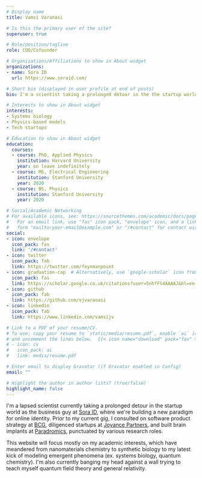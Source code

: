 ```yaml
---
# Display name
title: Vamsi Varanasi

# Is this the primary user of the site?
superuser: true

# Role/position/tagline
role: COO/Cofounder 

# Organizations/Affiliations to show in About widget
organizations:
- name: Sora ID
  url: https://www.soraid.com/

# Short bio (displayed in user profile at end of posts)
bio: I'm a scientist taking a prolonged detour in the the startup world.

# Interests to show in About widget
interests:
- Systems biology
- Physics-based models
- Tech startups

# Education to show in About widget
education:
  courses:
  - course: PhD, Applied Physics
    institution: Harvard University
    year: on leave indefinitely
  - course: MS, Electrical Engineering
    institution: Stanford University
    year: 2020
  - course: BS, Physics
    institution: Stanford University
    year: 2020

# Social/Academic Networking
# For available icons, see: https://sourcethemes.com/academic/docs/page-builder/#icons
#   For an email link, use "fas" icon pack, "envelope" icon, and a link in the
#   form "mailto:your-email@example.com" or "/#contact" for contact widget.
social:
- icon: envelope
  icon_pack: fas
  link: '/#contact'
- icon: twitter
  icon_pack: fab
  link: https://twitter.com/feynmanpoint
- icon: graduation-cap  # Alternatively, use `google-scholar` icon from `ai` icon pack
  icon_pack: fas
  link: https://scholar.google.co.uk/citations?user=5nhfFS4AAAAJ&hl=en
- icon: github
  icon_pack: fab
  link: https://github.com/vjvaranasi
- icon: linkedin
  icon_pack: fab
  link: https://www.linkedin.com/vamsijv

# Link to a PDF of your resume/CV.
# To use: copy your resume to `static/media/resume.pdf`, enable `ai` icons in `params.toml`, 
# and uncomment the lines below.  {{< icon name="download" pack="fas" >}} Download my {{< staticref "media/demo_resume.pdf" "newtab" >}}resumé{{< /staticref >}}.
# - icon: cv
#   icon_pack: ai
#   link: media/resume.pdf

# Enter email to display Gravatar (if Gravatar enabled in Config)
email: ""

# Highlight the author in author lists? (true/false)
highlight_name: false
---
```



I'm a lapsed scientist currently taking a prolonged detour in the startup world as the business guy at [Sora ID](https://soraid.com/), where we're building a new paradigm for online identity. Prior to my current gig, I consulted on software product strategy at [BCG](https://www.bcg.com/), diligenced startups at [Joyance Partners](https://www.joyancepartners.com/), and built brain implants at [Paradromics](https://paradromics.com/), punctuated by various research roles.

This website will focus mostly on my academic interests, which have meandered from nanomaterials chemistry to synthetic biology to my latest kick of modeling emergent phenomena (ex. systems biology, quantum chemistry). I'm also currently banging my head against a wall trying to teach myself quantum field theory and general relativity.

